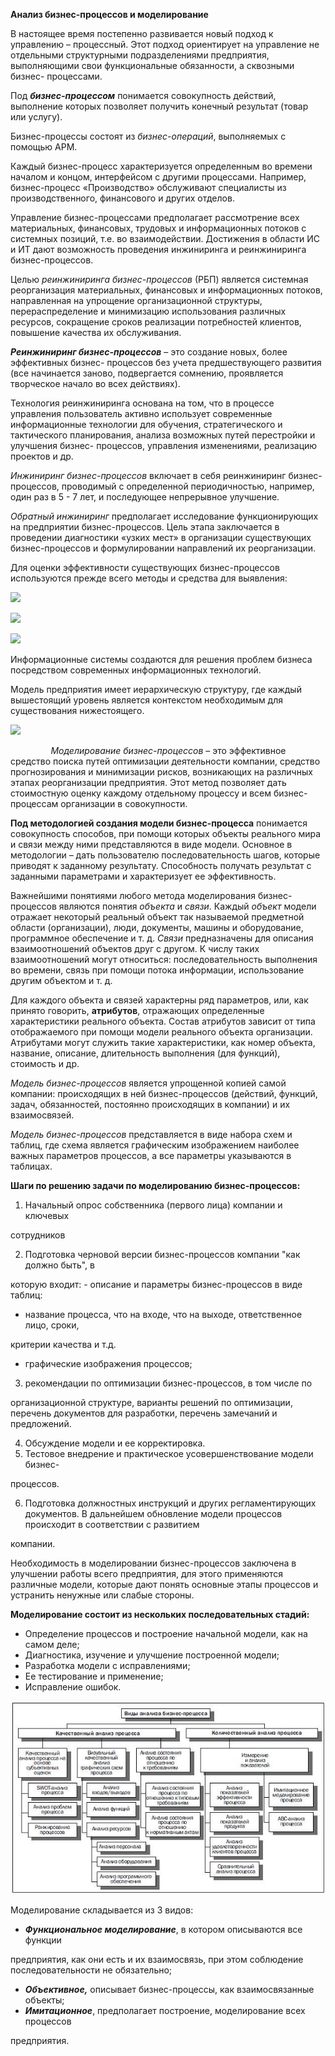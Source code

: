 ﻿**Анализ бизнес-процессов и моделирование** 

В настоящее время постепенно развивается новый подход к управлению – процессный. Этот  подход  ориентирует  на  управление  не  отдельными  структурными  подразделениями предприятия,  выполняющими  свои  функциональные  обязанности,  а  сквозными  бизнес- процессами. 

Под  ***бизнес-процессом***  понимается  совокупность  действий,  выполнение  которых позволяет получить конечный результат (товар или услугу). 

Бизнес-процессы состоят из *бизнес-операций*, выполняемых с помощью АРМ. 

Каждый бизнес-процесс характеризуется определенным во времени началом и концом, интерфейсом с другими процессами. Например, бизнес-процесс «Производство» обслуживают специалисты из производственного, финансового и других отделов. 

Управление  бизнес-процессами  предполагает  рассмотрение  всех  материальных, финансовых,  трудовых  и  информационных  потоков  с  системных  позиций,  т.е.  во взаимодействии. Достижения в области ИС и ИТ дают возможность проведения инжиниринга и реинжиниринга бизнес-процессов. 

Целью  *реинжиниринга  бизнес-процессов*  (РБП)  является  системная  реорганизация материальных,  финансовых  и  информационных  потоков,  направленная  на  упрощение организационной  структуры,  перераспределение  и  минимизацию  использования  различных ресурсов,  сокращение  сроков  реализации  потребностей  клиентов,  повышение  качества  их обслуживания. 

***Реинжиниринг  бизнес-процессов***  –  это  создание  новых,  более  эффективных  бизнес- процессов  без  учета  предшествующего  развития  (все  начинается  заново,  подвергается сомнению, проявляется творческое начало во всех действиях). 

Технология реинжиниринга основана на том, что в процессе управления пользователь активно использует современные информационные технологии для обучения, стратегического и  тактического  планирования,  анализа  возможных  путей  перестройки  и  улучшения  бизнес- процессов, управления изменениями, реализацию проектов и др. 

*Инжиниринг  бизнес-процессов*  включает  в  себя  реинжиниринг  бизнес-процессов, проводимый с определенной периодичностью, например, один раз в 5 - 7 лет, и последующее непрерывное улучшение. 

*Обратный инжиниринг* предполагает исследование функционирующих на предприятии бизнес-процессов.  Цель  этапа  заключается  в  проведении  диагностики  «узких  мест»  в организации  существующих  бизнес-процессов  и  формулировании  направлений  их реорганизации.  

Для  оценки  эффективности  существующих  бизнес-процессов  используются  прежде всего методы и средства для выявления: 

![](pc1.png)

![](pc2.png)

![](pc3.png)

Информационные  системы  создаются  для  решения  проблем  бизнеса  посредством современных информационных технологий. 

Модель  предприятия  имеет  иерархическую  структуру,  где  каждый  вышестоящий уровень является контекстом необходимым для существования нижестоящего. 

![](pc4.png)

`         `*Моделирование бизнес-процессов* – это эффективное средство поиска путей оптимизации деятельности компании, средство прогнозирования и минимизации рисков, возникающих на различных этапах реорганизации предприятия. Этот метод позволяет дать стоимостную оценку каждому  отдельному  процессу  и  всем  бизнес-процессам  организации  в  совокупности.  

**Под  методологией  создания  модели  бизнес-процесса**  понимается  совокупность способов, при помощи которых объекты реального мира и связи между ними представляются в виде модели. Основное в методологии – дать пользователю последовательность шагов, которые приводят к заданному результату. Способность получать результат с заданными параметрами и характеризует ее эффективность. 

Важнейшими  понятиями  любого  метода  моделирования  бизнес-процессов  являются понятия *объекта* и *связи*. Каждый *объект* модели отражает некоторый реальный объект так называемой предметной области (организации), люди, документы,  машины и оборудование, программное  обеспечение  и  т.  д.  *Связи*  предназначены  для  описания  взаимоотношений объектов  друг  с  другом.  К  числу  таких  взаимоотношений  могут  относиться: последовательность  выполнения  во  времени,  связь  при  помощи  потока  информации, использование другим объектом и т. д.  

Для каждого объекта и связей характерны ряд параметров, или, как принято говорить, **атрибутов**, отражающих определенные характеристики реального объекта. Состав атрибутов зависит  от  типа  отображаемого  при  помощи  модели  реального  объекта  организации. Атрибутами  могут  служить  такие  характеристики,  как  номер  объекта,  название,  описание, длительность выполнения (для функций), стоимость и др.  

*Модель бизнес-процессов* является упрощенной копией самой компании: происходящих в ней бизнес-процессов (действий, функций, задач, обязанностей, постоянно происходящих в компании) и их взаимосвязей. 

*Модель  бизнес-процессов*  представляется  в  виде  набора  схем  и  таблиц,  где  схема является графическим изображением наиболее важных параметров процессов, а все параметры указываются в таблицах.  

**Шаги по решению задачи по моделированию бизнес-процессов:**  

1. Начальный  опрос  собственника  (первого  лица)  компании  и  ключевых 

сотрудников  

2. Подготовка черновой версии бизнес-процессов компании "как должно быть", в 

которую входит: - описание и параметры бизнес-процессов в виде таблиц:  

- название  процесса,  что  на  входе,  что  на  выходе,  ответственное  лицо,  сроки, 

критерии качества и т.д.  

- графические изображения процессов;  
3. рекомендации  по  оптимизации  бизнес-процессов,  в  том  числе  по 

организационной  структуре,  варианты  решений  по  оптимизации,  перечень  документов  для разработки, перечень замечаний и предложений.  

4. Обсуждение модели и ее корректировка.  
4. Тестовое  внедрение  и  практическое  усовершенствование  модели  бизнес-

процессов.  

6. Подготовка должностных инструкций и других регламентирующих документов. В дальнейшем обновление модели процессов происходит в соответствии с развитием 

компании. 

Необходимость  в  моделировании бизнес-процессов заключена  в  улучшении  работы всего предприятия, для этого применяются различные модели, которые дают понять основные этапы процессов и устранить ненужные или слабые стороны. 

**Моделирование состоит из нескольких последовательных стадий:** 

- Определение процессов и построение начальной модели, как на самом деле; 
- Диагностика, изучение и улучшение построенной модели; 
- Разработка модели с исправлениями; 
- Ее тестирование и применение; 
- Исправление ошибок. 

![](pc5.jpeg)

Моделирование складывается из 3 видов: 

- ***Функциональное  моделирование***,  в  котором  описываются  все  функции 

предприятия,  как  они  есть  и  их  взаимосвязь,  при  этом  соблюдение  последовательности  не обязательно; 

- ***Объективное,*** описывает бизнес-процессы, как взаимосвязанные объекты; 
- ***Имитационное***,  предполагает  построение,  моделирование  всех  процессов 

предприятия.
